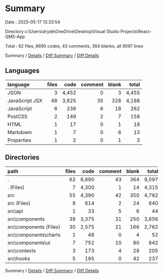 # Summary

Date : 2025-05-17 13:33:54

Directory c:\\Users\\dryde\\OneDrive\\Desktop\\Visual Studio Projects\\React-QMS-App

Total : 62 files,  8690 codes, 43 comments, 364 blanks, all 9097 lines

Summary / [Details](details.md) / [Diff Summary](diff.md) / [Diff Details](diff-details.md)

## Languages
| language | files | code | comment | blank | total |
| :--- | ---: | ---: | ---: | ---: | ---: |
| JSON | 3 | 4,452 | 0 | 3 | 4,455 |
| JavaScript JSX | 48 | 3,825 | 35 | 328 | 4,188 |
| JavaScript | 6 | 238 | 6 | 18 | 262 |
| PostCSS | 2 | 149 | 2 | 7 | 158 |
| HTML | 1 | 17 | 0 | 1 | 18 |
| Markdown | 1 | 7 | 0 | 6 | 13 |
| Properties | 1 | 2 | 0 | 1 | 3 |

## Directories
| path | files | code | comment | blank | total |
| :--- | ---: | ---: | ---: | ---: | ---: |
| . | 62 | 8,690 | 43 | 364 | 9,097 |
| . (Files) | 7 | 4,300 | 1 | 14 | 4,315 |
| src | 55 | 4,390 | 42 | 350 | 4,782 |
| src (Files) | 8 | 614 | 2 | 24 | 640 |
| src\\api | 1 | 33 | 5 | 6 | 44 |
| src\\components | 38 | 3,375 | 31 | 250 | 3,656 |
| src\\components (Files) | 30 | 2,575 | 21 | 166 | 2,762 |
| src\\components\\charts | 1 | 48 | 0 | 4 | 52 |
| src\\components\\ui | 7 | 752 | 10 | 80 | 842 |
| src\\contexts | 3 | 173 | 4 | 28 | 205 |
| src\\hooks | 5 | 195 | 0 | 42 | 237 |

Summary / [Details](details.md) / [Diff Summary](diff.md) / [Diff Details](diff-details.md)